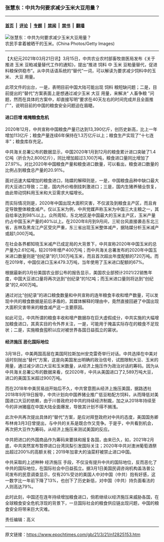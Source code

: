 ### 张慧东：中共为何要求减少玉米大豆用量？

---

#### [首页](../../../..?n12825153) &nbsp;|&nbsp; [评论](../../../../../epoch-comment?n12825153) &nbsp;|&nbsp; [专题](../../../../../epoch-special?n12825153) &nbsp;|&nbsp; [禁闻](../../../../../epoch-news?n12825153) &nbsp;|&nbsp; [禁书](../../../../../books?n12825153) &nbsp;|&nbsp; [翻墙](https://github.com/gfw-breaker/nogfw/blob/master/README.md?n12825153)


<div><img alt="张慧东：中共为何要求减少玉米大豆用量？" class="attachment-djy_600_400 size-djy_600_400 wp-post-image" src="https://i.epochtimes.com/assets/uploads/2006/08/608210020371898.jpg"/>
<div class="caption">
 农民手拿着被晒干的玉米。(China Photos/Getty Images)
</div></div><hr/><div class="post_content" id="artbody" itemprop="articleBody">
 <!-- article content begin -->
 <p>
  【大纪元2021年03月21日讯】3月15日，中共农业农村部畜牧兽医局发布《关于推进
  <ok href="https://www.epochtimes.com/gb/tag/%E7%8E%89%E7%B1%B3.html">
   玉米
  </ok>
  豆粕减量替代工作的通知》，提出“推进
  <ok href="https://www.epochtimes.com/gb/tag/%E9%A5%B2%E6%96%99.html">
   饲料
  </ok>
  中
  <ok href="https://www.epochtimes.com/gb/tag/%E7%8E%89%E7%B1%B3.html">
   玉米
  </ok>
  豆粕量替代，促进料粮保供稳市”。从中共话语系统的“替代”一词，可以解读为要求减少饲料中的玉米、
  <ok href="https://www.epochtimes.com/gb/tag/%E5%A4%A7%E8%B1%86.html">
   大豆
  </ok>
  用量。
 </p>
 <p>
  此项文件的出台，一是，表明目前中国大陆可能出现
  <ok href="https://www.epochtimes.com/gb/tag/%E9%A5%B2%E6%96%99.html">
   饲料
  </ok>
  粮短缺问题；二是，目前提出的“替代”方案表面上是想通过减少玉米
  <ok href="https://www.epochtimes.com/gb/tag/%E5%A4%A7%E8%B1%86.html">
   大豆
  </ok>
  用量，来解决“
  <ok href="https://www.epochtimes.com/gb/tag/%E4%BA%BA%E7%95%9C%E4%BA%89%E7%B2%AE.html">
   人畜争粮
  </ok>
  ”问题，然而在具体的方案中，却直接写明“要求在40天左右的时间完成并且全面推广”，说明目前的中国的粮食安全问题迫在眉睫。
 </p>
 <h4>
  进口巨增 难掩粮食危机
 </h4>
 <p>
  2020年12月，中共宣称中国粮食产量已达到13,390亿斤，创历史新高，比上一年增加113亿斤；粮食产量连续6年保持在1.3万亿斤以上；粮食生产实现了“十七连丰”；粮食库存充足。
 </p>
 <p>
  中共海关总署公布的数据显示，中国2020年1月到12月的粮食累计进口突破了1.4亿吨（折合为2,800亿斤），同比增加超过3,100万吨，粮食进口量同比增加了27.97%。对比2020年中国粮食产量和粮食进口数量，可以看出，粮食进口数量的比例占到粮食总产量的20.91%。
 </p>
 <p>
  面对迅速大幅增加的粮食进口，陆媒的解释则是，一是，中国粮食品种中缺口最大的大豆进口导致；二是，国内外价格倒挂刺激进口；三是，国内生猪养殖业恢复，由此带动饲料用玉米和大豆需求大幅增长。
 </p>
 <p>
  而实际情况则是，2020年中国出现大面积灾害，不仅波及到粮食主产区，而且肯定导致整体粮食减产。仅以玉米为例，中共党媒声称玉米为中国三大主粮之一，其自给率达到98%以上。众所周知，东北地区是中国最大的玉米主产区，玉米产量约占中国玉米产量的40%以上。在2020年8月到9月间，三轮台风直接袭击东北三省，吉林及黑龙江产区受灾严重，东三省出现玉米整体减产，据陆媒分析玉米减产或超1,000万吨。
 </p>
 <p>
  在社会各界都知晓玉米减产已成定局的大背景下，中共宣称2020年中国玉米的总产量为2.61亿吨，较2019年增产400万吨；而中共海关总署发布的2020年中国玉米进口数量则是“创纪录”的1,130万吨玉米，而且首次超出年度配额的720万吨。而在2019年，中国仅进口玉米479.3万吨，当年使用了玉米进口配额的67%。
 </p>
 <p>
  根据最新的3月份美国农业部公布的报告显示，美国农业部预计2021/22销售年度，中国大豆进口量将再次达到“创纪录”的1亿吨；而玉米进口量则将达到“创纪录”的2,400万吨。
 </p>
 <p>
  通过对比“创纪录”的进口粮食数量和中共宣称的连年粮食丰收和增产数量，可以发现中共的粮食数据是前后矛盾的，其媒体解释的理由中，竟然直接回避了中国出现大面积灾害带来的粮食减产这一主要原因。
 </p>
 <p>
  如此可见，中共所谓的粮食丰收和增产数据存在巨大虚假成分，中共实施的大幅增加粮食进口，其真实目的令外界关注，一是，可能用于掩盖实际存在的粮食不足现状；二是，实施粮食囤积以应对被世界各国日益孤立的窘状。
 </p>
 <h4>
  <ok href="https://www.epochtimes.com/gb/tag/%E7%BB%8F%E6%B5%8E%E6%96%BD%E5%8E%8B.html">
   经济施压
  </ok>
  恶化国际地位
 </h4>
 <p>
  3月18日，中美两国高层在美国阿拉斯加州安克雷奇举行对话。中共选择在中美对话时刻抛出“替代”方案，这是向美国发出明确的政治信号，试图限制大豆、玉米的用量，通过减少进口大豆和玉米数量，从经济上施压作为政治对话的筹码。因为从中共海关总署公布的数据来看，仅2020年，中共从美国进口了2,589万吨大豆，进口的美国玉米超过900万吨。
 </p>
 <p>
  而在2018年中美贸易战开始后不久，中共曾意图从经济上施压美国，据路透社2018年9月19日报导，中共计划向中国养猪业推广低豆粕配方饲料，从而降低对美国进口大豆的依赖，由于川普政府对中共的持续经济制裁，加之从2018年持续至今的非洲猪瘟在中国大陆全面爆发，导致其计划不得不搁浅。
 </p>
 <p>
  此次中共再次提出具体的“替代”方案，是应对拜登政府对中共的态度，美国国务卿布林肯3月3日曾提出，与中共的关系是既合作又竞争。于是乎，中共看到机会，再次把大豆作为筹码，从经济上施压来测试美国的反应。
 </p>
 <p>
  中共把进口的外国商品作为筹码来要挟和报复各国，由来已久，如，2021年2月底，中共突然宣布暂停进口台湾凤梨引发国际关注；2020年中共对澳洲葡萄酒祭出超过200%的高额关税；2019年加拿大的油菜籽被禁止进口中国。
 </p>
 <p>
  中共采取的上述种种
  <ok href="https://www.epochtimes.com/gb/tag/%E7%BB%8F%E6%B5%8E%E6%96%BD%E5%8E%8B.html">
   经济施压
  </ok>
  手段，不仅没有提升中共的国际地位，反而恶化了中共的国际地位，在国际社会中日益孤立。据3月1日美国民调咨询机构盖洛普公司发布的民意调查显示，仅有20%受访的美国人中对中国（中共）抱有好感，这一数字比一年前下降了13%，也创下了历史新低，对中国（中共）持负面看法的人则高达79%。
 </p>
 <p>
  此时此刻，中国还在连年持续增加粮食进口，倘若继续以经济施压来威胁各国，在全球粮食安全危机浮现的背景下，一旦国际社会的粮食供应链出现问题，中国的粮食安全将带来巨大灾难。
 </p>
 <p>
  责任编辑：高义
 </p>
 <!-- article content end -->
 <div id="below_article_ad">
 </div>
</div>


---

原文链接：https://www.epochtimes.com/gb/21/3/21/n12825153.htm